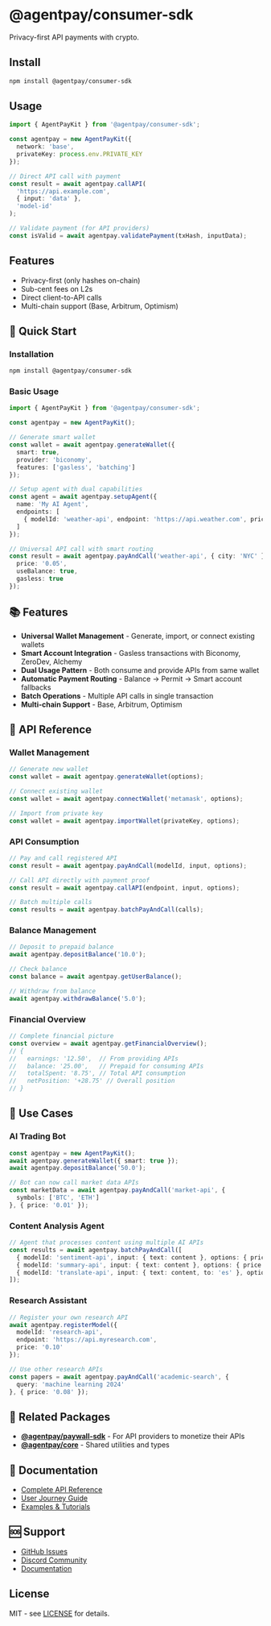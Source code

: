 # @agentpay/consumer-sdk

Privacy-first API payments with crypto.

## Install
```bash
npm install @agentpay/consumer-sdk
```

## Usage
```typescript
import { AgentPayKit } from '@agentpay/consumer-sdk';

const agentpay = new AgentPayKit({
  network: 'base',
  privateKey: process.env.PRIVATE_KEY
});

// Direct API call with payment
const result = await agentpay.callAPI(
  'https://api.example.com',
  { input: 'data' },
  'model-id'
);

// Validate payment (for API providers)
const isValid = await agentpay.validatePayment(txHash, inputData);
```

## Features
- Privacy-first (only hashes on-chain)
- Sub-cent fees on L2s
- Direct client-to-API calls
- Multi-chain support (Base, Arbitrum, Optimism)

## 🚀 Quick Start

### Installation

```bash
npm install @agentpay/consumer-sdk
```

### Basic Usage

```typescript
import { AgentPayKit } from '@agentpay/consumer-sdk';

const agentpay = new AgentPayKit();

// Generate smart wallet
const wallet = await agentpay.generateWallet({
  smart: true,
  provider: 'biconomy',
  features: ['gasless', 'batching']
});

// Setup agent with dual capabilities
const agent = await agentpay.setupAgent({
  name: 'My AI Agent',
  endpoints: [
    { modelId: 'weather-api', endpoint: 'https://api.weather.com', price: '0.05' }
  ]
});

// Universal API call with smart routing
const result = await agentpay.payAndCall('weather-api', { city: 'NYC' }, {
  price: '0.05',
  useBalance: true,
  gasless: true
});
```

## 📚 Features

- **Universal Wallet Management** - Generate, import, or connect existing wallets
- **Smart Account Integration** - Gasless transactions with Biconomy, ZeroDev, Alchemy
- **Dual Usage Pattern** - Both consume and provide APIs from same wallet
- **Automatic Payment Routing** - Balance → Permit → Smart account fallbacks
- **Batch Operations** - Multiple API calls in single transaction
- **Multi-chain Support** - Base, Arbitrum, Optimism

## 🔧 API Reference

### Wallet Management

```typescript
// Generate new wallet
const wallet = await agentpay.generateWallet(options);

// Connect existing wallet
const wallet = await agentpay.connectWallet('metamask', options);

// Import from private key
const wallet = await agentpay.importWallet(privateKey, options);
```

### API Consumption

```typescript
// Pay and call registered API
const result = await agentpay.payAndCall(modelId, input, options);

// Call API directly with payment proof
const result = await agentpay.callAPI(endpoint, input, options);

// Batch multiple calls
const results = await agentpay.batchPayAndCall(calls);
```

### Balance Management

```typescript
// Deposit to prepaid balance
await agentpay.depositBalance('10.0');

// Check balance
const balance = await agentpay.getUserBalance();

// Withdraw from balance
await agentpay.withdrawBalance('5.0');
```

### Financial Overview

```typescript
// Complete financial picture
const overview = await agentpay.getFinancialOverview();
// {
//   earnings: '12.50',  // From providing APIs
//   balance: '25.00',   // Prepaid for consuming APIs
//   totalSpent: '8.75', // Total API consumption
//   netPosition: '+28.75' // Overall position
// }
```

## 🎯 Use Cases

### AI Trading Bot
```typescript
const agentpay = new AgentPayKit();
await agentpay.generateWallet({ smart: true });
await agentpay.depositBalance('50.0');

// Bot can now call market data APIs
const marketData = await agentpay.payAndCall('market-api', {
  symbols: ['BTC', 'ETH']
}, { price: '0.01' });
```

### Content Analysis Agent
```typescript
// Agent that processes content using multiple AI APIs
const results = await agentpay.batchPayAndCall([
  { modelId: 'sentiment-api', input: { text: content }, options: { price: '0.02' } },
  { modelId: 'summary-api', input: { text: content }, options: { price: '0.05' } },
  { modelId: 'translate-api', input: { text: content, to: 'es' }, options: { price: '0.03' } }
]);
```

### Research Assistant
```typescript
// Register your own research API
await agentpay.registerModel({
  modelId: 'research-api',
  endpoint: 'https://api.myresearch.com',
  price: '0.10'
});

// Use other research APIs
const papers = await agentpay.payAndCall('academic-search', {
  query: 'machine learning 2024'
}, { price: '0.08' });
```

## 🔗 Related Packages

- **[@agentpay/paywall-sdk](../paywall-sdk)** - For API providers to monetize their APIs
- **[@agentpay/core](../core)** - Shared utilities and types

## 📖 Documentation

- [Complete API Reference](../../docs/CONSUMER_SDK_API.md)
- [User Journey Guide](../../docs/USER_JOURNEY.md)
- [Examples & Tutorials](../../examples/consumer-sdk)

## 🆘 Support

- [GitHub Issues](https://github.com/agentpay/agentpay/issues)
- [Discord Community](https://discord.gg/agentpaykit)
- [Documentation](../../docs)

## License

MIT - see [LICENSE](../../LICENSE) for details. 